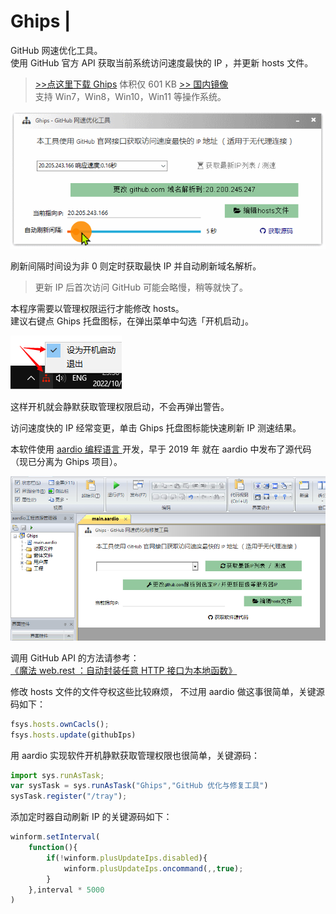 # Ghips | 
GitHub 网速优化工具。  
使用 GitHub 官方 API 获取当前系统访问速度最快的 IP ，并更新 hosts 文件。  

>[&gt;&gt;点这里下载 Ghips](https://github.com/aardio/Ghips/releases/latest/download/Ghips.7z) 体积仅 601 KB [&gt;&gt; 国内镜像](https://gitcode.net/aardio/Ghips/)  
支持 Win7，Win8，Win10，Win11 等操作系统。   


![Ghips](./screenshots/Ghips1.gif)

刷新间隔时间设为非 0 则定时获取最快 IP 并自动刷新域名解析。
>更新 IP 后首次访问 GitHub 可能会略慢，稍等就快了。 

本程序需要以管理权限运行才能修改 hosts。  
建议右键点 Ghips 托盘图标，在弹出菜单中勾选「开机启动」。

![Ghips](./screenshots/menu.png)

这样开机就会静默获取管理权限启动，不会再弹出警告。

访问速度快的 IP 经常变更，单击 Ghips 托盘图标能快速刷新 IP 测速结果。   

 
本软件使用 [aardio 编程语言 ](https://www.aardio.com) 开发，早于 2019 年 就在 aardio 中发布了源代码（现已分离为 Ghips 项目）。

![Ghips](./screenshots/Ghips.png)

调用 GitHub API 的方法请参考：  
[《魔法 web.rest ：自动封装任意 HTTP 接口为本地函数》](https://mp.weixin.qq.com/s/4mYRDnO49alwpQoBD_cILg)

修改 hosts 文件的文件夺权这些比较麻烦，
不过用 aardio 做这事很简单，关键源码如下：
```javascript
fsys.hosts.ownCacls();
fsys.hosts.update(githubIps)
```

用 aardio 实现软件开机静默获取管理权限也很简单，关键源码：
```javascript
import sys.runAsTask;
var sysTask = sys.runAsTask("Ghips","GitHub 优化与修复工具")
sysTask.register("/tray");
```

添加定时器自动刷新 IP 的关键源码如下：
```javascript
winform.setInterval( 
	function(){
		if(!winform.plusUpdateIps.disabled){
			winform.plusUpdateIps.oncommand(,,true);
		}
	},interval * 5000 
)
```


